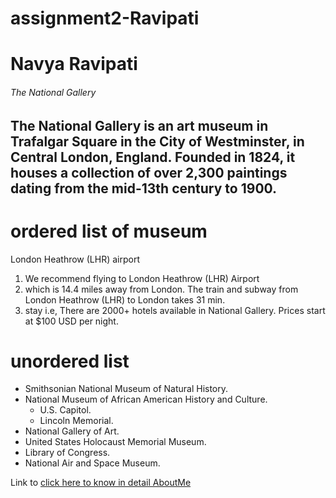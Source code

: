 # assignment2-Ravipati

# Navya Ravipati
###### The National Gallery
The National Gallery is an **art museum** in Trafalgar Square in the City of Westminster, in Central London, England. Founded in 1824, it houses a **collection of over 2,300 paintings** dating from the mid-13th century to 1900.
---

# ordered list of museum
 London Heathrow (LHR) airport
 1. We recommend flying to London Heathrow (LHR) Airport
 2. which is 14.4 miles away from London. The train and subway from London Heathrow (LHR) to London takes 31 min.
 3. stay i.e, There are 2000+ hotels available in National Gallery. Prices start at $100 USD per night.

 # unordered list 
 * Smithsonian National Museum of Natural History.
 * National Museum of African American History and Culture.
    * U.S. Capitol.
    * Lincoln Memorial.
 * National Gallery of Art.
 * United States Holocaust Memorial Museum.
 * Library of Congress.
 * National Air and Space Museum.

 Link to [click here to know in detail AboutMe](AboutMe.md)

 